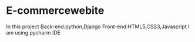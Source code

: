 # E-commercewebite
In this project 
Back-end:python,Django
Front-end:HTML5,CSS3,Javascript
I am using pycharm IDE
